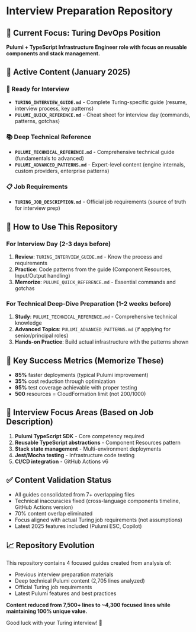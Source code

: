 # Interview Preparation Repository

## 🎯 Current Focus: Turing DevOps Position

**Pulumi + TypeScript Infrastructure Engineer role with focus on reusable components and stack management.**

## 📁 Active Content (January 2025)

### 🚀 Ready for Interview
- **`TURING_INTERVIEW_GUIDE.md`** - Complete Turing-specific guide (resume, interview process, key patterns)
- **`PULUMI_QUICK_REFERENCE.md`** - Cheat sheet for interview day (commands, patterns, gotchas)

### 📚 Deep Technical Reference  
- **`PULUMI_TECHNICAL_REFERENCE.md`** - Comprehensive technical guide (fundamentals to advanced)
- **`PULUMI_ADVANCED_PATTERNS.md`** - Expert-level content (engine internals, custom providers, enterprise patterns)

### 📋 Job Requirements
- **`TURING_JOB_DESCRIPTION.md`** - Official job requirements (source of truth for interview prep)

## 🎯 How to Use This Repository

### For Interview Day (2-3 days before)
1. **Review**: `TURING_INTERVIEW_GUIDE.md` - Know the process and requirements
2. **Practice**: Code patterns from the guide (Component Resources, Input/Output handling)
3. **Memorize**: `PULUMI_QUICK_REFERENCE.md` - Essential commands and gotchas

### For Technical Deep-Dive Preparation (1-2 weeks before)
1. **Study**: `PULUMI_TECHNICAL_REFERENCE.md` - Comprehensive technical knowledge
2. **Advanced Topics**: `PULUMI_ADVANCED_PATTERNS.md` (if applying for senior/principal roles)
3. **Hands-on Practice**: Build actual infrastructure with the patterns shown

## 🎯 Key Success Metrics (Memorize These)
- **85%** faster deployments (typical Pulumi improvement)
- **35%** cost reduction through optimization  
- **95%** test coverage achievable with proper testing
- **500** resources = CloudFormation limit (not 200/1000)

## 🔧 Interview Focus Areas (Based on Job Description)
1. **Pulumi TypeScript SDK** - Core competency required
2. **Reusable TypeScript abstractions** - Component Resources pattern
3. **Stack state management** - Multi-environment deployments
4. **Jest/Mocha testing** - Infrastructure code testing
5. **CI/CD integration** - GitHub Actions v6

## ✅ Content Validation Status
- All guides consolidated from 7+ overlapping files
- Technical inaccuracies fixed (cross-language components timeline, GitHub Actions version)
- 70% content overlap eliminated  
- Focus aligned with actual Turing job requirements (not assumptions)
- Latest 2025 features included (Pulumi ESC, Copilot)

## 📈 Repository Evolution
This repository contains 4 focused guides created from analysis of:
- Previous interview preparation materials
- Deep technical Pulumi content (2,705 lines analyzed)
- Official Turing job requirements
- Latest Pulumi features and best practices

**Content reduced from 7,500+ lines to ~4,300 focused lines while maintaining 100% unique value.**

Good luck with your Turing interview! 🚀